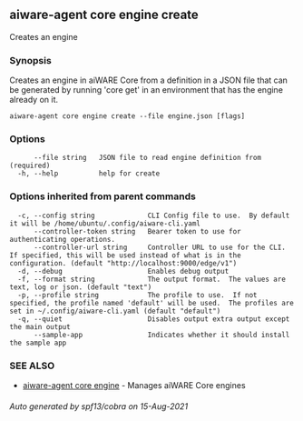 ## aiware-agent core engine create

Creates an engine

### Synopsis

Creates an engine in aiWARE Core from a definition in a JSON file that can be
generated by running 'core get' in an environment that has the engine already
on it. 

```
aiware-agent core engine create --file engine.json [flags]
```

### Options

```
      --file string   JSON file to read engine definition from (required)
  -h, --help          help for create
```

### Options inherited from parent commands

```
  -c, --config string             CLI Config file to use.  By default it will be /home/ubuntu/.config/aiware-cli.yaml
      --controller-token string   Bearer token to use for authenticating operations.
      --controller-url string     Controller URL to use for the CLI.  If specified, this will be used instead of what is in the configuration. (default "http://localhost:9000/edge/v1")
  -d, --debug                     Enables debug output
  -f, --format string             The output format.  The values are text, log or json. (default "text")
  -p, --profile string            The profile to use.  If not specified, the profile named 'default' will be used.  The profiles are set in ~/.config/aiware-cli.yaml (default "default")
  -q, --quiet                     Disables output extra output except the main output
      --sample-app                Indicates whether it should install the sample app
```

### SEE ALSO

* [aiware-agent core engine](/cli/aiware-agent_core_engine.md)	 - Manages aiWARE Core engines

###### Auto generated by spf13/cobra on 15-Aug-2021
